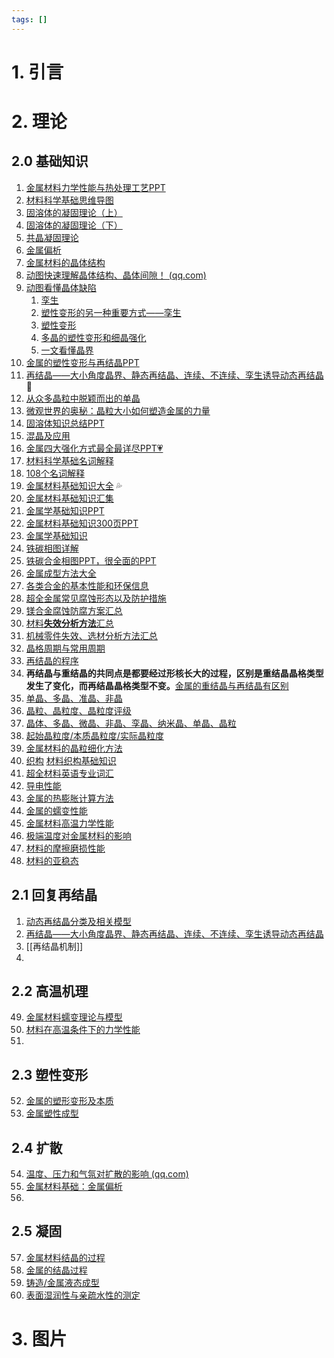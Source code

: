 ```yaml
---
tags: []
---
```

# 1. 引言


# 2. 理论
## 2.0 基础知识
1. [金属材料力学性能与热处理工艺PPT](https://mp.weixin.qq.com/s/216X2Gtts_0-8Vy269AUHg) 
2.  [材料科学基础思维导图](https://mp.weixin.qq.com/s/FOZ_PbM_TOR7rC64Vee82Q)
3. [固溶体的凝固理论（上）](https://mp.weixin.qq.com/s/x3oxAGgz3WTTlMWXkS5Idg)  
4. [固溶体的凝固理论（下）](https://mp.weixin.qq.com/s?__biz=MzI3NDEzOTU1OQ==&mid=2247483765&idx=1&sn=a4dbefea596b881e7ee62b56e8594f06&chksm=eb19d1bddc6e58ab03dab06352803dcb31b6580562714bd2c6235761e509615ee473f3cf6ac8&cur_album_id=3307875031519330304&scene=189#wechat_redirect)
5. [共晶凝固理论](https://mp.weixin.qq.com/s/tE1wvKjSeeXOH9R_mNmLaA)
6. [金属偏析](https://mp.weixin.qq.com/s/9XI4Sxe1tgL_bnRxZ0NUdg)
7. [金属材料的晶体结构](https://mp.weixin.qq.com/s/_pOS-h8lEcGVNYb7AlVFWw)
8. [动图快速理解晶体结构、晶体间隙！ (qq.com)](https://mp.weixin.qq.com/s/IhccnozLOUfD1ZRNSTlI8A)
9. [动图看懂晶体缺陷](https://mp.weixin.qq.com/s/iyc7E8DTVNfvvAMFylYzEg)
	1. [孪生](https://mp.weixin.qq.com/s/7dF6j2nvpENgUb8BvJed8g)
	2. [塑性变形的另一种重要方式——孪生](https://mp.weixin.qq.com/s/pZncu-uZ7QPVibjjhFhjmg)
	3. [塑性变形](https://mp.weixin.qq.com/s/y8zbQbhjCdF5u0W9xg_Frg)
	4. [多晶的塑性变形和细晶强化](https://mp.weixin.qq.com/s/AuY7qlc2BHOuyfPHqloNGw)
	5. [一文看懂晶界](https://mp.weixin.qq.com/s/HNR1Pg3MLdws0nKE_9_Opw)
10. [金属的塑性变形与再结晶PPT](https://mp.weixin.qq.com/s/yrqigV0-2leqryeRYG3q2w)
11. [再结晶——大小角度晶界、静态再结晶、连续、不连续、孪生诱导动态再结晶 ](https://mp.weixin.qq.com/s/xXtB7IRe4nZTFuQwdLco-w)🧊
12. [从众多晶粒中脱颖而出的单晶](https://mp.weixin.qq.com/s/Oq2YMAbNDakOL7n1xs7iFQ)
13. [微观世界的奥秘：晶粒大小如何塑造金属的力量](https://mp.weixin.qq.com/s/3-HefPffBJ5rcugr8ToFwg)
14. [固溶体知识总结PPT](https://mp.weixin.qq.com/s/Qu54BESa_DSzky3g4CV0rw)
15. [混晶及应用](https://mp.weixin.qq.com/s/6wBw53uBU_VpJZEHPlUfrw) 
16. [金属四大强化方式最全最详尽PPT💗](https://mp.weixin.qq.com/s/IUGoqdamV3HVKUur5aCbCg)
17. [材料科学基础名词解释](https://mp.weixin.qq.com/s/QUR6hZta7I8M_Eap7v04iQ)
18. [108个名词解释](https://mp.weixin.qq.com/s/eWfRrMZiAmO9ePFba98GnQ)
19.  [金属材料基础知识大全](https://mp.weixin.qq.com/s/6Eyjl4c4JxpC7ETup_D5Kw) 💦
20. [金属材料基础知识汇集](https://mp.weixin.qq.com/s/KnFdg1P7P9xAUHPkSWZRCA)
21. [金属学基础知识PPT](https://mp.weixin.qq.com/s/K80vRO0AlKPLt_uIoQHQDw)
22. [金属材料基础知识300页PPT](https://mp.weixin.qq.com/s/RaKO-aq4eKyo70iRZ9EjXQ)
23. [金属学基础知识]( https://mp.weixin.qq.com/s/fggGxWoBOa9ADhzLq1H9zQ )
24.  [铁碳相图详解](https://mp.weixin.qq.com/s/P9nn7PiGruSG99WwylDkRg)
25. [铁碳合金相图PPT，很全面的PPT](https://mp.weixin.qq.com/s/lyuPe84bSDjcblaz6VIU6Q)
26. [金属成型方法大全](https://mp.weixin.qq.com/s/_24mLbEPz_ZStPbhzrhUPA)
27. [各类合金的基本性能和环保信息](https://mp.weixin.qq.com/s/gcVRSIPVYJe1v_PxIzdAMA)
28.  [超全金属常见腐蚀形态以及防护措施](https://mp.weixin.qq.com/s/0IZiyhl6ZyKAZIulLqnwgw)
29.  [镁合金腐蚀防腐方案汇总](https://mp.weixin.qq.com/s/r1eJBTcrytZDSSiwLeKeeQ)
30. [材料**失效分析方法**汇总](https://mp.weixin.qq.com/s/ylp11_81iF5jWCQvNnldqw)
31.  [机械零件失效、选材分析方法汇总](https://mp.weixin.qq.com/s/ErqGpSrFcIu9_DO34iXfBg)
32. [晶格周期与常用周期](https://mp.weixin.qq.com/s/RzoBJZWH4OLCQv9hJd0Htg)
33. [再结晶的程序](https://mp.weixin.qq.com/s/M3IybSiqOrMYSPqxcRcG8g)
34. **再结晶与重结晶的共同点是都要经过形核长大的过程，区别是重结晶晶格类型发生了变化，而再结晶晶格类型不变。**[金属的重结晶与再结晶有区别](https://mp.weixin.qq.com/s/18zUAMXO5b6zqtF6Oe0SfQ)
35. [单晶、多晶、准晶、非晶](https://mp.weixin.qq.com/s/2hpMZcCxQArEZ8MsAw8-vQ)
36. [晶粒、晶粒度、晶粒度评级](https://mp.weixin.qq.com/s/3t2RJY7pHDpZA08jpVRZ4w)
37. [晶体、多晶、微晶、非晶、孪晶、纳米晶、单晶、晶粒](https://mp.weixin.qq.com/s/yIjNwybWK5N-W4XtQf0Hww)
38. [起始晶粒度/本质晶粒度/实际晶粒度](https://mp.weixin.qq.com/s/CMAt6-fHccontpX4IZL_2g)
39. [金属材料的晶粒细化方法](https://mp.weixin.qq.com/s/dXsSI00-fFwB0V5eahdB8g)
40. [织构](https://mp.weixin.qq.com/s/EkLLWqzBRoYOa6p82v9RkQ?poc_token=HNvybmWjEYT2zUqOcf8GH2AgLjrLraORDhrjilAK) [材料织构基础知识](https://mp.weixin.qq.com/s/_AbqRN8y8vQVZ6jFUGutvg) 
41. [超全材料英语专业词汇](https://mp.weixin.qq.com/s/RRcl545ETJT8fXUk5a_geQ)
42. [导电性能](https://mp.weixin.qq.com/s/hIbGfztp-JDnJTFRPNxohQ)
43. [金属的热膨胀计算方法](https://mp.weixin.qq.com/s/LdDJaAoMIS_cOsxv1y5IAw)
44. [金属的蠕变性能]( https://mp.weixin.qq.com/s/LSNgcTdgZsR_yUq9u6ksZQ )
45. [金属材料高温力学性能](https://mp.weixin.qq.com/s/ncBml74f1y9unEawJUxE_w)
46. [极端温度对金属材料的影响](https://mp.weixin.qq.com/s/AT9wCAN3IW4f3O8Ji0XjUg)
47. [材料的摩擦磨损性能](https://mp.weixin.qq.com/s/utBbfhsnovH86DCFmOxb0A)
48. [材料的亚稳态](https://mp.weixin.qq.com/s/uZU8-BfooxnoOdRRhDn_MA)
## 2.1 回复再结晶
 1. [动态再结晶分类及相关模型](https://mp.weixin.qq.com/s/50LGNP2RSn2ve3ClN3rufQ)
 2. [再结晶——大小角度晶界、静态再结晶、连续、不连续、孪生诱导动态再结晶](https://mp.weixin.qq.com/s/qhdL3FmaqwRGwJL7QZ-WBw)
 3. [[再结晶机制]]
 4. 
## 2.2 高温机理
49. [金属材料蠕变理论与模型](https://mp.weixin.qq.com/s/x8WCjlMt-pXuEoR0XwmXOg)
50. [材料在高温条件下的力学性能](https://mp.weixin.qq.com/s/wYG4pCWo_YFUVi_31lV5rg)
51. 
## 2.3 塑性变形
52. [金属的塑形变形及本质](https://mp.weixin.qq.com/s/xFGJRFO5cUG07cjLE2dJeg)
53. [金属塑性成型](https://mp.weixin.qq.com/s/fNzZNx0lceo_vk6Kd-RqhA)

## 2.4 扩散
54. [温度、压力和气氛对扩散的影响 (qq.com)](https://mp.weixin.qq.com/s/GFqEnd-HTOXfFx9c7tRvDg)
55. [金属材料基础：金属偏析](https://mp.weixin.qq.com/s/GbJm6j0-Sfsm-TE0nTymuQ)
56. 
## 2.5 凝固
57. [金属材料结晶的过程](https://mp.weixin.qq.com/s/2M5XHTorkgAnb4Czu2iFQQ)
58. [金属的结晶过程](https://mp.weixin.qq.com/s/yjF_F1sQTiEmE_H26CzzeA)
59. [铸造/金属液态成型](https://mp.weixin.qq.com/s/QXS4IBNjtFUvRivII00vqQ)
60. [表面湿润性与亲疏水性的测定](https://mp.weixin.qq.com/s/Z-DrBS8lMf_pVAkYoNwWGQ)
# 3. 图片
